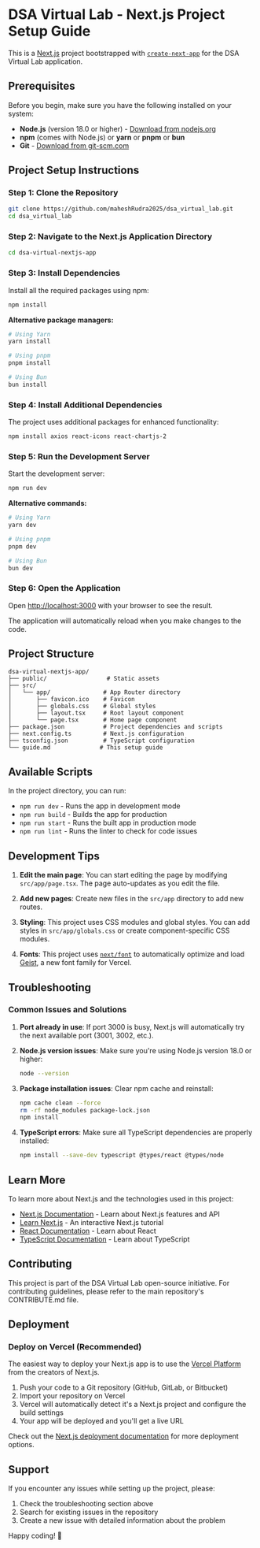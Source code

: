 # DSA Virtual Lab - Next.js Project Setup Guide

This is a [Next.js](https://nextjs.org) project bootstrapped with [`create-next-app`](https://nextjs.org/docs/app/api-reference/cli/create-next-app) for the DSA Virtual Lab application.

## Prerequisites

Before you begin, make sure you have the following installed on your system:

- **Node.js** (version 18.0 or higher) - [Download from nodejs.org](https://nodejs.org/)
- **npm** (comes with Node.js) or **yarn** or **pnpm** or **bun**
- **Git** - [Download from git-scm.com](https://git-scm.com/)

## Project Setup Instructions

### Step 1: Clone the Repository

```bash
git clone https://github.com/maheshRudra2025/dsa_virtual_lab.git
cd dsa_virtual_lab
```

### Step 2: Navigate to the Next.js Application Directory

```bash
cd dsa-virtual-nextjs-app
```

### Step 3: Install Dependencies

Install all the required packages using npm:

```bash
npm install
```

**Alternative package managers:**

```bash
# Using Yarn
yarn install

# Using pnpm
pnpm install

# Using Bun
bun install
```

### Step 4: Install Additional Dependencies

The project uses additional packages for enhanced functionality:

```bash
npm install axios react-icons react-chartjs-2
```

### Step 5: Run the Development Server

Start the development server:

```bash
npm run dev
```

**Alternative commands:**

```bash
# Using Yarn
yarn dev

# Using pnpm
pnpm dev

# Using Bun
bun dev
```

### Step 6: Open the Application

Open [http://localhost:3000](http://localhost:3000) with your browser to see the result.

The application will automatically reload when you make changes to the code.

## Project Structure

```
dsa-virtual-nextjs-app/
├── public/                 # Static assets
├── src/
│   └── app/               # App Router directory
│       ├── favicon.ico    # Favicon
│       ├── globals.css    # Global styles
│       ├── layout.tsx     # Root layout component
│       └── page.tsx       # Home page component
├── package.json           # Project dependencies and scripts
├── next.config.ts         # Next.js configuration
├── tsconfig.json          # TypeScript configuration
└── guide.md              # This setup guide
```

## Available Scripts

In the project directory, you can run:

- `npm run dev` - Runs the app in development mode
- `npm run build` - Builds the app for production
- `npm run start` - Runs the built app in production mode
- `npm run lint` - Runs the linter to check for code issues

## Development Tips

1. **Edit the main page**: You can start editing the page by modifying `src/app/page.tsx`. The page auto-updates as you edit the file.

2. **Add new pages**: Create new files in the `src/app` directory to add new routes.

3. **Styling**: This project uses CSS modules and global styles. You can add styles in `src/app/globals.css` or create component-specific CSS modules.

4. **Fonts**: This project uses [`next/font`](https://nextjs.org/docs/app/building-your-application/optimizing/fonts) to automatically optimize and load [Geist](https://vercel.com/font), a new font family for Vercel.

## Troubleshooting

### Common Issues and Solutions

1. **Port already in use**: If port 3000 is busy, Next.js will automatically try the next available port (3001, 3002, etc.).

2. **Node.js version issues**: Make sure you're using Node.js version 18.0 or higher:

   ```bash
   node --version
   ```

3. **Package installation issues**: Clear npm cache and reinstall:

   ```bash
   npm cache clean --force
   rm -rf node_modules package-lock.json
   npm install
   ```

4. **TypeScript errors**: Make sure all TypeScript dependencies are properly installed:
   ```bash
   npm install --save-dev typescript @types/react @types/node
   ```

## Learn More

To learn more about Next.js and the technologies used in this project:

- [Next.js Documentation](https://nextjs.org/docs) - Learn about Next.js features and API
- [Learn Next.js](https://nextjs.org/learn) - An interactive Next.js tutorial
- [React Documentation](https://react.dev/) - Learn about React
- [TypeScript Documentation](https://www.typescriptlang.org/docs/) - Learn about TypeScript

## Contributing

This project is part of the DSA Virtual Lab open-source initiative. For contributing guidelines, please refer to the main repository's CONTRIBUTE.md file.

## Deployment

### Deploy on Vercel (Recommended)

The easiest way to deploy your Next.js app is to use the [Vercel Platform](https://vercel.com/new?utm_medium=default-template&filter=next.js&utm_source=create-next-app&utm_campaign=create-next-app-readme) from the creators of Next.js.

1. Push your code to a Git repository (GitHub, GitLab, or Bitbucket)
2. Import your repository on Vercel
3. Vercel will automatically detect it's a Next.js project and configure the build settings
4. Your app will be deployed and you'll get a live URL

Check out the [Next.js deployment documentation](https://nextjs.org/docs/app/building-your-application/deploying) for more deployment options.

## Support

If you encounter any issues while setting up the project, please:

1. Check the troubleshooting section above
2. Search for existing issues in the repository
3. Create a new issue with detailed information about the problem

Happy coding! 🚀
